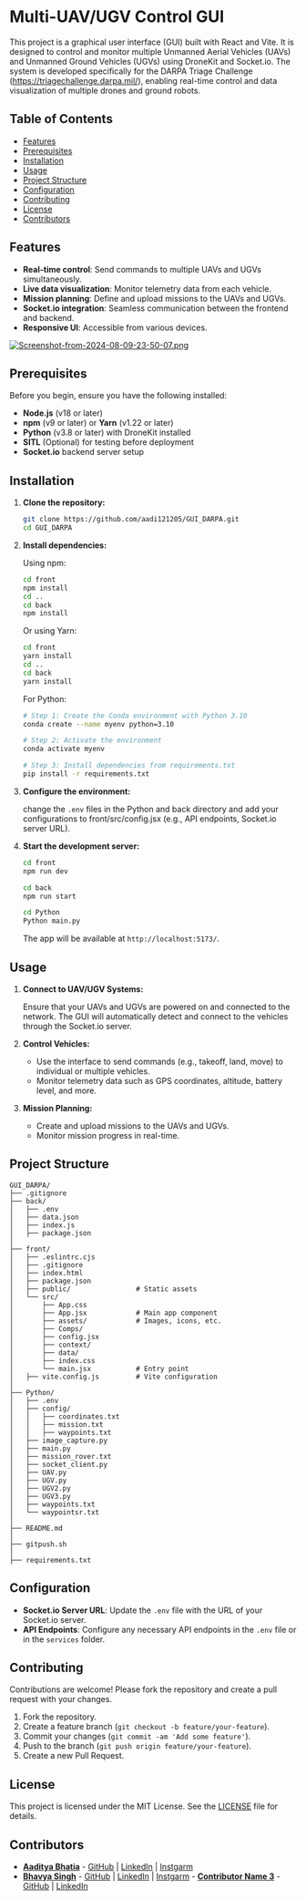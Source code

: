 # Multi-UAV/UGV Control GUI

This project is a graphical user interface (GUI) built with React and Vite. It is designed to control and monitor multiple Unmanned Aerial Vehicles (UAVs) and Unmanned Ground Vehicles (UGVs) using DroneKit and Socket.io. The system is developed specifically for the DARPA Triage Challenge (https://triagechallenge.darpa.mil/), enabling real-time control and data visualization of multiple drones and ground robots.

## Table of Contents

- [Features](#features)
- [Prerequisites](#prerequisites)
- [Installation](#installation)
- [Usage](#usage)
- [Project Structure](#project-structure)
- [Configuration](#configuration)
- [Contributing](#contributing)
- [License](#license)
- [Contributors](#contributors)

## Features

- **Real-time control**: Send commands to multiple UAVs and UGVs simultaneously.
- **Live data visualization**: Monitor telemetry data from each vehicle.
- **Mission planning**: Define and upload missions to the UAVs and UGVs.
- **Socket.io integration**: Seamless communication between the frontend and backend.
- **Responsive UI**: Accessible from various devices.

[![Screenshot-from-2024-08-09-23-50-07.png](https://i.postimg.cc/MHSQjK8R/Screenshot-from-2024-08-09-23-50-07.png)](https://postimg.cc/9RLM620F)
## Prerequisites

Before you begin, ensure you have the following installed:

- **Node.js** (v18 or later)
- **npm** (v9 or later) or **Yarn** (v1.22 or later)
- **Python** (v3.8 or later) with DroneKit installed
- **SITL** (Optional) for testing before deployment
- **Socket.io** backend server setup

## Installation

1. **Clone the repository:**

   ```bash
   git clone https://github.com/aadi121205/GUI_DARPA.git
   cd GUI_DARPA
   ```

2. **Install dependencies:**

   Using npm:

   ```bash
   cd front
   npm install
   cd ..
   cd back
   npm install
   ```

   Or using Yarn:

   ```bash
   cd front
   yarn install
   cd ..
   cd back
   yarn install
   ```

   For Python:

   ```bash
   # Step 1: Create the Conda environment with Python 3.10
   conda create --name myenv python=3.10

   # Step 2: Activate the environment
   conda activate myenv

   # Step 3: Install dependencies from requirements.txt
   pip install -r requirements.txt

   ```

3. **Configure the environment:**

   change the `.env` files in the Python and back directory and add your configurations to front/src/config.jsx (e.g., API endpoints, Socket.io server URL).

4. **Start the development server:**

   ```bash
   cd front
   npm run dev
   ```

   ```bash
   cd back
   npm run start
   ```

   ```bash
   cd Python
   Python main.py
   ```

   The app will be available at `http://localhost:5173/`.

## Usage

1. **Connect to UAV/UGV Systems:**

   Ensure that your UAVs and UGVs are powered on and connected to the network. The GUI will automatically detect and connect to the vehicles through the Socket.io server.

2. **Control Vehicles:**

   - Use the interface to send commands (e.g., takeoff, land, move) to individual or multiple vehicles.
   - Monitor telemetry data such as GPS coordinates, altitude, battery level, and more.

3. **Mission Planning:**

   - Create and upload missions to the UAVs and UGVs.
   - Monitor mission progress in real-time.

## Project Structure

```plaintext
GUI_DARPA/
├── .gitignore
├── back/
│   ├── .env
│   ├── data.json
│   ├── index.js
│   ├── package.json
│
├── front/
│   ├── .eslintrc.cjs
│   ├── .gitignore
│   ├── index.html
│   ├── package.json
│   ├── public/                # Static assets
│   └── src/
│       ├── App.css
│       ├── App.jsx            # Main app component
│       ├── assets/            # Images, icons, etc.
│       ├── Comps/
│       ├── config.jsx
│       ├── context/
│       ├── data/
│       ├── index.css
│       └── main.jsx           # Entry point
│   ├── vite.config.js         # Vite configuration
│
├── Python/
│   ├── .env
│   ├── config/
│   │   ├── coordinates.txt
│   │   ├── mission.txt
│   │   ├── waypoints.txt
│   ├── image_capture.py
│   ├── main.py
│   ├── mission_rover.txt
│   ├── socket_client.py
│   ├── UAV.py
│   ├── UGV.py
│   ├── UGV2.py
│   ├── UGV3.py
│   ├── waypoints.txt
│   └── waypointsr.txt
│
├── README.md
│
├── gitpush.sh
│
├── requirements.txt
```
## Configuration

- **Socket.io Server URL**: Update the `.env` file with the URL of your Socket.io server.
- **API Endpoints**: Configure any necessary API endpoints in the `.env` file or in the `services` folder.


## Contributing

Contributions are welcome! Please fork the repository and create a pull request with your changes.

1. Fork the repository.
2. Create a feature branch (`git checkout -b feature/your-feature`).
3. Commit your changes (`git commit -am 'Add some feature'`).
4. Push to the branch (`git push origin feature/your-feature`).
5. Create a new Pull Request.

## License

This project is licensed under the MIT License. See the [LICENSE](LICENSE) file for details.

## Contributors

- **[Aaditya Bhatia](https://github.com/aadi121205)** - [GitHub](https://github.com/aadi121205) | [LinkedIn](https://www.linkedin.com/in/aaditya-bhatia-170b76187/) | [Instgarm](https://www.instagram.com/aaadi_b/)
- **[Bhavya Singh](https://github.com/Bhavya092003)** - [GitHub](https://github.com/Bhavya092003) | [LinkedIn](https://www.linkedin.com/in/bhavya-singh-5732b6250/) | [Instgarm](https://www.instagram.com/bhavyasingh_404) - **[Contributor Name 3](https://github.com/username3)** - [GitHub](https://github.com/username3) | [LinkedIn](https://www.linkedin.com/in/username3)
